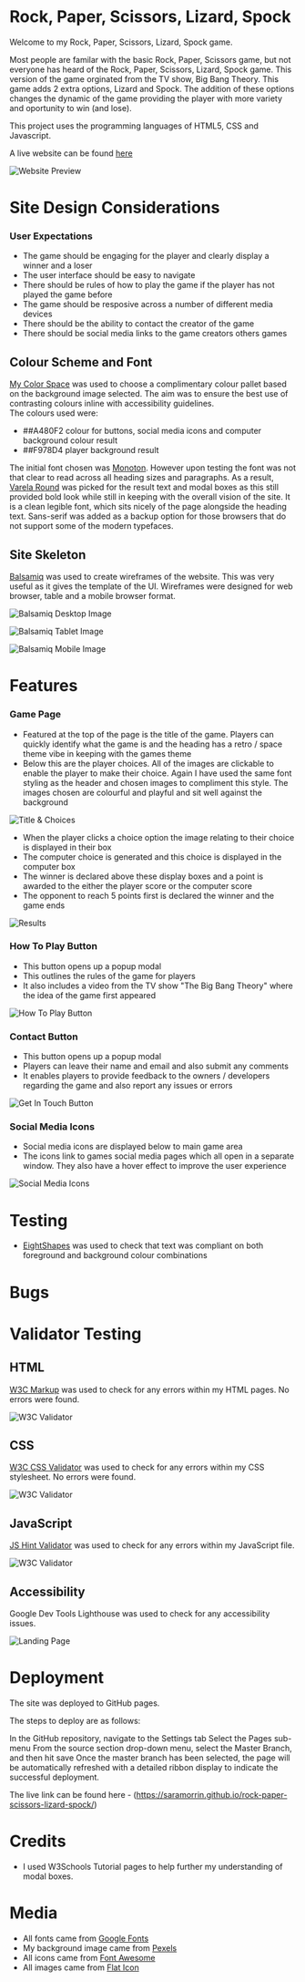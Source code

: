 # Rock, Paper, Scissors, Lizard, Spock

Welcome to my Rock, Paper, Scissors, Lizard, Spock game.

Most people are familar with the basic Rock, Paper, Scissors game, but not everyone has heard of the Rock, Paper, Scissors, Lizard, Spock game. This version of the game orginated from the TV show, Big Bang Theory. This game adds 2 extra options, Lizard and Spock. The addition of these options changes the dynamic of the game providing the player with more variety and oportunity to win (and lose).

This project uses the programming languages of HTML5, CSS and Javascript.

A live website can be found [here](https://saramorrin.github.io/rock-paper-scissors-lizard-spock/)

![Website Preview]()

# Site Design Considerations

### User Expectations
- The game should be engaging for the player and clearly display a winner and a loser
- The user interface should be easy to navigate
- There should be rules of how to play the game if the player has not played the game before
- The game should be resposive across a number of different media devices
- There should be the ability to contact the creator of the game
- There should be social media links to the game creators others games 

## Colour Scheme and Font

[My Color Space](https://mycolor.space/?hex=%23D9BDB2&sub=1) was used to choose a complimentary colour pallet based on the background image selected. The aim was to ensure the best use of contrasting colours inline with accessibility guidelines.  
The colours used were:
- ##A480F2 colour for buttons, social media icons and computer background colour result
- ##F978D4 player background result

The initial font chosen was [Monoton](https://fonts.google.com/specimen/Monoton?query=Monoton). However upon testing the font was not that clear to read across all heading sizes and paragraphs.
As a result, [Varela Round](https://fonts.google.com/specimen/Varela+Round?query=Varela+Round) was picked for the result text and modal boxes as this still provided bold look while still in keeping with the overall vision of the site. It is a clean legible font, which sits nicely of the page alongside the heading text. Sans-serif was added as a backup option for those browsers that do not support some of the modern typefaces.  

## Site Skeleton

[Balsamiq](https://balsamiq.com/) was used to create wireframes of the website. This was very useful as it gives the template of the UI. Wireframes were designed for web browser, table and a mobile browser format. 

![Balsamiq Desktop Image](assets/images.readme/desktop.jpeg)

![Balsamiq Tablet Image](assets/images.readme/tablet.jpeg)

![Balsamiq Mobile Image](assets/images.readme/mobile.jpeg)

# Features

### Game Page
- Featured at the top of the page is the title of the game. Players can quickly identify what the game is and the heading has a retro / space theme vibe in keeping with the games theme
- Below this are the player choices. All of the images are clickable to enable the player to make their choice. Again I have used the same font styling as the header and chosen images to compliment this style. The images chosen are colourful and playful and sit well against the background 

![Title & Choices](assets/images.readme/choices.jpeg)

- When the player clicks a choice option the image relating to their choice is displayed in their box
- The computer choice is generated and this choice is displayed in the computer box
- The winner is declared above these display boxes and a point is awarded to the either the player score or the computer score
- The opponent to reach 5 points first is declared the winner and the game ends

![Results](assets/images.readme/results.jpeg)

### How To Play Button
- This button opens up a popup modal
- This outlines the rules of the game for players
- It also includes a video from the TV show "The Big Bang Theory" where the idea of the game first appeared

![How To Play Button](assets/images.readme/how-to-play-button.jpeg)

### Contact Button
- This button opens up a popup modal
- Players can leave their name and email and also submit any comments
- It enables players to provide feedback to the owners / developers regarding the game and also report any issues or errors

![Get In Touch Button](assets/images.readme/get-in-touch-button.jpeg)

### Social Media Icons
- Social media icons are displayed below to main game area 
- The icons link to games social media pages which all open in a separate window. They also have a hover effect to improve the user experience

![Social Media Icons](assets/images.readme/social-media-icons.jpeg)

# Testing

- [EightShapes](https://contrast-grid.eightshapes.com/?version=1.1.0&background-colors=&foreground-colors=%23FFFFFF%2C%20White%0D%0A%23000000%2C%20Black%0D%0A%23D9BDB2%0D%0A%23FFE9E5%0D%0A%23B17067%0D%0A%0D%0A&es-color-form__tile-size=compact&es-color-form__show-contrast=aaa&es-color-form__show-contrast=aa&es-color-form__show-contrast=aa18&es-color-form__show-contrast=dnp) was used to check that text was compliant on both foreground and background colour combinations

# Bugs


# Validator Testing
## HTML

[W3C Markup](https://validator.w3.org/#validate_by_input) was used to check for any errors within my HTML pages. No errors were found.


![W3C Validator](assets/images.readme/html-val.jpeg) 

## CSS

[W3C CSS Validator](https://validator.w3.org/#validate_by_uri) was used to check for any errors within my CSS stylesheet. No errors were found.

![W3C Validator](assets/images.readme/css-val.jpeg)

## JavaScript

[JS Hint Validator](https://jshint.com/) was used to check for any errors within my JavaScript file.

![W3C Validator](assets/images.readme/js-val.jpeg)

## Accessibility

Google Dev Tools Lighthouse was used to check for any accessibility issues.

![Landing Page](assets/images.readme/accessibility.jpeg)


# Deployment

The site was deployed to GitHub pages.

The steps to deploy are as follows:

In the GitHub repository, navigate to the Settings tab
Select the Pages sub-menu
From the source section drop-down menu, select the Master Branch, and then hit save
Once the master branch has been selected, the page will be automatically refreshed with a detailed ribbon display to indicate the successful deployment.  

The live link can be found here - (https://saramorrin.github.io/rock-paper-scissors-lizard-spock/)

# Credits
- I used W3Schools Tutorial pages to help further my understanding of modal boxes.

# Media
 - All fonts came from [Google Fonts](https://fonts.google.com/) 
 - My background image came from [Pexels](https://www.pexels.com/)
 - All icons came from [Font Awesome](https://fontawesome.com/)
 - All images came from [Flat Icon](https://www.flaticon.com/)
 
  


